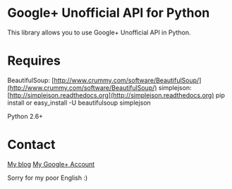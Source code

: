 # Google+ Unofficial API for Python
This library allows you to use Google+ Unofficial API in Python.

# Requires
BeautifulSoup: [http://www.crummy.com/software/BeautifulSoup/](http://www.crummy.com/software/BeautifulSoup/)
simplejson: [http://simplejson.readthedocs.org](http://simplejson.readthedocs.org)
pip install or easy_install -U beautifulsoup simplejson

Python 2.6+

# Contact
[My blog](http://blog.remu.biz)
[My Google+ Account](https://plus.google.com/115589978196270409444/about)

Sorry for my poor English :)